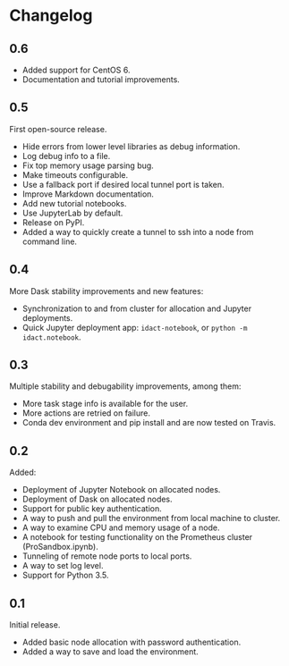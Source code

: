 # Changelog

## 0.6

 - Added support for CentOS 6.
 - Documentation and tutorial improvements.

## 0.5

First open-source release.
 - Hide errors from lower level libraries as debug information.
 - Log debug info to a file.
 - Fix top memory usage parsing bug.
 - Make timeouts configurable.
 - Use a fallback port if desired local tunnel port is taken.
 - Improve Markdown documentation.
 - Add new tutorial notebooks.
 - Use JupyterLab by default.
 - Release on PyPI.
 - Added a way to quickly create a tunnel to ssh into a node
  from command line.

## 0.4

More Dask stability improvements and new features:
 - Synchronization to and from cluster for allocation and Jupyter deployments.
 - Quick Jupyter deployment app: `idact-notebook`, or `python -m idact.notebook`.

## 0.3

Multiple stability and debugability improvements, among them:
 - More task stage info is available for the user.
 - More actions are retried on failure.
 - Conda dev environment and pip install and are now tested on Travis.

## 0.2

Added:
 - Deployment of Jupyter Notebook on allocated nodes.
 - Deployment of Dask on allocated nodes.
 - Support for public key authentication.
 - A way to push and pull the environment from local machine to cluster.
 - A way to examine CPU and memory usage of a node.
 - A notebook for testing functionality on the Prometheus cluster (ProSandbox.ipynb).
 - Tunneling of remote node ports to local ports.
 - A way to set log level.
 - Support for Python 3.5.

## 0.1

Initial release.
 - Added basic node allocation with password authentication.
 - Added a way to save and load the environment.
